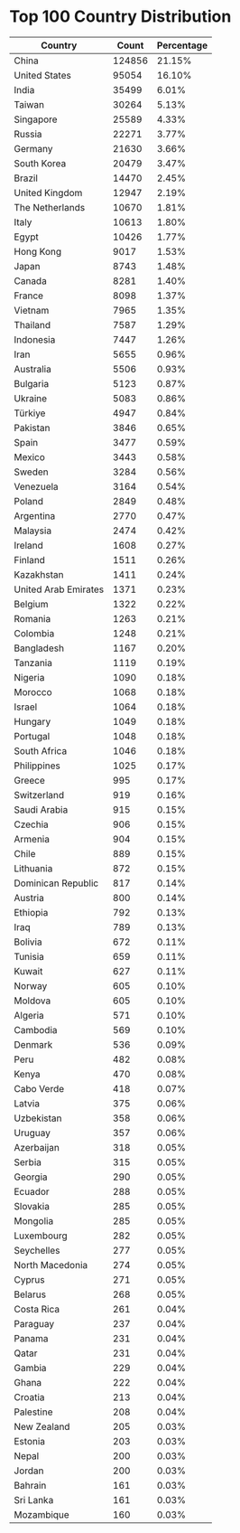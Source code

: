 # Top 100 Country Distribution
| Country | Count | Percentage |
|----|----|----|
| China | 124856 | 21.15% |
| United States | 95054 | 16.10% |
| India | 35499 | 6.01% |
| Taiwan | 30264 | 5.13% |
| Singapore | 25589 | 4.33% |
| Russia | 22271 | 3.77% |
| Germany | 21630 | 3.66% |
| South Korea | 20479 | 3.47% |
| Brazil | 14470 | 2.45% |
| United Kingdom | 12947 | 2.19% |
| The Netherlands | 10670 | 1.81% |
| Italy | 10613 | 1.80% |
| Egypt | 10426 | 1.77% |
| Hong Kong | 9017 | 1.53% |
| Japan | 8743 | 1.48% |
| Canada | 8281 | 1.40% |
| France | 8098 | 1.37% |
| Vietnam | 7965 | 1.35% |
| Thailand | 7587 | 1.29% |
| Indonesia | 7447 | 1.26% |
| Iran | 5655 | 0.96% |
| Australia | 5506 | 0.93% |
| Bulgaria | 5123 | 0.87% |
| Ukraine | 5083 | 0.86% |
| Türkiye | 4947 | 0.84% |
| Pakistan | 3846 | 0.65% |
| Spain | 3477 | 0.59% |
| Mexico | 3443 | 0.58% |
| Sweden | 3284 | 0.56% |
| Venezuela | 3164 | 0.54% |
| Poland | 2849 | 0.48% |
| Argentina | 2770 | 0.47% |
| Malaysia | 2474 | 0.42% |
| Ireland | 1608 | 0.27% |
| Finland | 1511 | 0.26% |
| Kazakhstan | 1411 | 0.24% |
| United Arab Emirates | 1371 | 0.23% |
| Belgium | 1322 | 0.22% |
| Romania | 1263 | 0.21% |
| Colombia | 1248 | 0.21% |
| Bangladesh | 1167 | 0.20% |
| Tanzania | 1119 | 0.19% |
| Nigeria | 1090 | 0.18% |
| Morocco | 1068 | 0.18% |
| Israel | 1064 | 0.18% |
| Hungary | 1049 | 0.18% |
| Portugal | 1048 | 0.18% |
| South Africa | 1046 | 0.18% |
| Philippines | 1025 | 0.17% |
| Greece | 995 | 0.17% |
| Switzerland | 919 | 0.16% |
| Saudi Arabia | 915 | 0.15% |
| Czechia | 906 | 0.15% |
| Armenia | 904 | 0.15% |
| Chile | 889 | 0.15% |
| Lithuania | 872 | 0.15% |
| Dominican Republic | 817 | 0.14% |
| Austria | 800 | 0.14% |
| Ethiopia | 792 | 0.13% |
| Iraq | 789 | 0.13% |
| Bolivia | 672 | 0.11% |
| Tunisia | 659 | 0.11% |
| Kuwait | 627 | 0.11% |
| Norway | 605 | 0.10% |
| Moldova | 605 | 0.10% |
| Algeria | 571 | 0.10% |
| Cambodia | 569 | 0.10% |
| Denmark | 536 | 0.09% |
| Peru | 482 | 0.08% |
| Kenya | 470 | 0.08% |
| Cabo Verde | 418 | 0.07% |
| Latvia | 375 | 0.06% |
| Uzbekistan | 358 | 0.06% |
| Uruguay | 357 | 0.06% |
| Azerbaijan | 318 | 0.05% |
| Serbia | 315 | 0.05% |
| Georgia | 290 | 0.05% |
| Ecuador | 288 | 0.05% |
| Slovakia | 285 | 0.05% |
| Mongolia | 285 | 0.05% |
| Luxembourg | 282 | 0.05% |
| Seychelles | 277 | 0.05% |
| North Macedonia | 274 | 0.05% |
| Cyprus | 271 | 0.05% |
| Belarus | 268 | 0.05% |
| Costa Rica | 261 | 0.04% |
| Paraguay | 237 | 0.04% |
| Panama | 231 | 0.04% |
| Qatar | 231 | 0.04% |
| Gambia | 229 | 0.04% |
| Ghana | 222 | 0.04% |
| Croatia | 213 | 0.04% |
| Palestine | 208 | 0.04% |
| New Zealand | 205 | 0.03% |
| Estonia | 203 | 0.03% |
| Nepal | 200 | 0.03% |
| Jordan | 200 | 0.03% |
| Bahrain | 161 | 0.03% |
| Sri Lanka | 161 | 0.03% |
| Mozambique | 160 | 0.03% |
